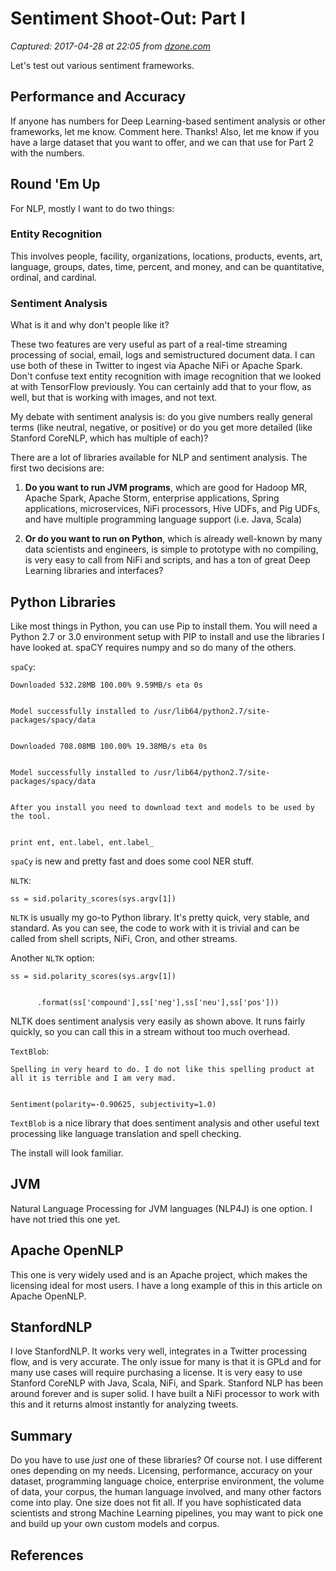 # Sentiment Shoot-Out: Part I

_Captured: 2017-04-28 at 22:05 from [dzone.com](https://dzone.com/articles/sentiment-shoot-out)_

Let's test out various sentiment frameworks.

## **Performance and Accuracy**

If anyone has numbers for Deep Learning-based sentiment analysis or other frameworks, let me know. Comment here. Thanks! Also, let me know if you have a large dataset that you want to offer, and we can that use for Part 2 with the numbers.

## **Round 'Em Up**

For NLP, mostly I want to do two things:

### **Entity Recognition**

This involves people, facility, organizations, locations, products, events, art, language, groups, dates, time, percent, and money, and can be quantitative, ordinal, and cardinal.

### **Sentiment Analysis**

What is it and why don't people like it?

These two features are very useful as part of a real-time streaming processing of social, email, logs and semistructured document data. I can use both of these in Twitter to ingest via Apache NiFi or Apache Spark. Don't confuse text entity recognition with image recognition that we looked at with TensorFlow previously. You can certainly add that to your flow, as well, but that is working with images, and not text.

My debate with sentiment analysis is: do you give numbers really general terms (like neutral, negative, or positive) or do you get more detailed (like Stanford CoreNLP, which has multiple of each)?

There are a lot of libraries available for NLP and sentiment analysis. The first two decisions are:

  1. **Do you want to run JVM programs**, which are good for Hadoop MR, Apache Spark, Apache Storm, enterprise applications, Spring applications, microservices, NiFi processors, Hive UDFs, and Pig UDFs, and have multiple programming language support (i.e. Java, Scala)

  2. **Or do you want to run on Python**, which is already well-known by many data scientists and engineers, is simple to prototype with no compiling, is very easy to call from NiFi and scripts, and has a ton of great Deep Learning libraries and interfaces?

## **Python Libraries**

Like most things in Python, you can use Pip to install them. You will need a Python 2.7 or 3.0 environment setup with PIP to install and use the libraries I have looked at. spaCY requires numpy and so do many of the others.

`spaCy`:
    
    
    Downloaded 532.28MB 100.00% 9.59MB/s eta 0s
    
    
    Model successfully installed to /usr/lib64/python2.7/site-packages/spacy/data
    
    
    Downloaded 708.08MB 100.00% 19.38MB/s eta 0s
    
    
    Model successfully installed to /usr/lib64/python2.7/site-packages/spacy/data
    
    
    After you install you need to download text and models to be used by the tool.
    
    
    print ent, ent.label, ent.label_

`spaCy` is new and pretty fast and does some cool NER stuff.

`NLTK`:
    
    
    ss = sid.polarity_scores(sys.argv[1])

`NLTK` is usually my go-to Python library. It's pretty quick, very stable, and standard. As you can see, the code to work with it is trivial and can be called from shell scripts, NiFi, Cron, and other streams.

Another `NLTK` option:
    
    
    ss = sid.polarity_scores(sys.argv[1])
    
    
          .format(ss['compound'],ss['neg'],ss['neu'],ss['pos']))

NLTK does sentiment analysis very easily as shown above. It runs fairly quickly, so you can call this in a stream without too much overhead.

`TextBlob`:
    
    
    Spelling in very heard to do. I do not like this spelling product at all it is terrible and I am very mad.
    
    
    Sentiment(polarity=-0.90625, subjectivity=1.0)

`TextBlob` is a nice library that does sentiment analysis and other useful text processing like language translation and spell checking.

The install will look familiar.

## **JVM**

Natural Language Processing for JVM languages (NLP4J) is one option. I have not tried this one yet.

## **Apache OpenNLP**

This one is very widely used and is an Apache project, which makes the licensing ideal for most users. I have a long example of this in this article on Apache OpenNLP.

## **StanfordNLP**

I love StanfordNLP. It works very well, integrates in a Twitter processing flow, and is very accurate. The only issue for many is that it is GPLd and for many use cases will require purchasing a license. It is very easy to use Stanford CoreNLP with Java, Scala, NiFi, and Spark. Stanford NLP has been around forever and is super solid. I have built a NiFi processor to work with this and it returns almost instantly for analyzing tweets.

## **Summary**

Do you have to use _just_ one of these libraries? Of course not. I use different ones depending on my needs. Licensing, performance, accuracy on your dataset, programming language choice, enterprise environment, the volume of data, your corpus, the human language involved, and many other factors come into play. One size does not fit all. If you have sophisticated data scientists and strong Machine Learning pipelines, you may want to pick one and build up your own custom models and corpus.

## **References**
